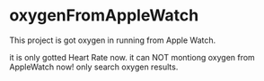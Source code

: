 # oxygenFromAppleWatch
This project is got oxygen in running from Apple Watch.

it is only gotted Heart Rate now.
it can NOT montiong oxygen from AppleWatch now! only search oxygen results.
